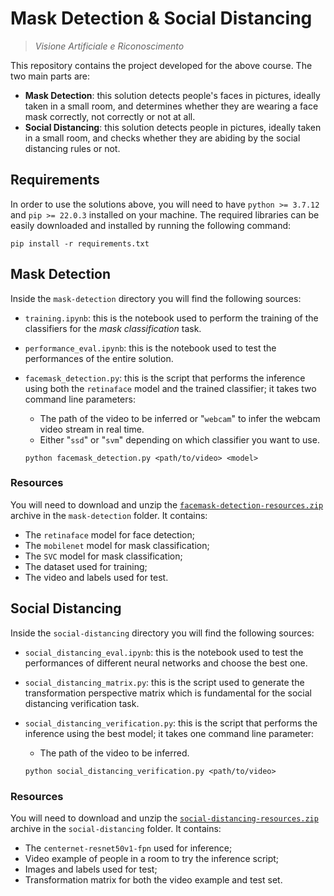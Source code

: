# __Mask Detection & Social Distancing__

> _Visione Artificiale e Riconoscimento_

This repository contains the project developed for the above course.
The two main parts are:  

* __Mask Detection__: this solution detects people's faces in pictures, ideally taken in a small room, and determines whether they are wearing a face mask correctly, not correctly or not at all.
* __Social Distancing__: this solution detects people in pictures, ideally taken in a small room, and checks whether they are abiding by the social distancing rules or not.

## __Requirements__

In order to use the solutions above, you will need to have ```python >= 3.7.12``` and ```pip >= 22.0.3``` installed on your machine. The required libraries can be easily downloaded and installed by running the following command: 
```
pip install -r requirements.txt
```

## __Mask Detection__

Inside the ```mask-detection``` directory you will find the following sources:  

* ```training.ipynb```: this is the notebook used to perform the training of the classifiers for the _mask classification_ task.
* ```performance_eval.ipynb```: this is the notebook used to test the performances of the entire solution.
* ```facemask_detection.py```: this is the script that performs the inference using both the ```retinaface``` model and the trained classifier; it takes two command line parameters:
    
    * The path of the video to be inferred or "```webcam```" to infer the webcam video stream in real time.
    * Either "```ssd```" or "```svm```" depending on which classifier you want to use.
    ```
    python facemask_detection.py <path/to/video> <model>
    ```

### __Resources__

You will need to download and unzip the [```facemask-detection-resources.zip```](https://drive.google.com/file/d/1-Aa3MxphxxxyAvK0pRfmk8ETEJQbA9nD/view?usp=sharing) archive in the ```mask-detection``` folder. It contains:

* The ```retinaface``` model for face detection;
* The ```mobilenet``` model for mask classification;
* The ```SVC``` model for mask classification;
* The dataset used for training;
* The video and labels used for test.

## __Social Distancing__

Inside the ```social-distancing``` directory you will find the following sources:

* ```social_distancing_eval.ipynb```: this is the notebook used to test the performances of different neural networks and choose the best one.
* ```social_distancing_matrix.py```: this is the script used to generate the transformation perspective matrix which is fundamental for the social distancing verification task.
* ```social_distancing_verification.py```: this is the script that performs the inference using the best model; it takes one command line parameter:
    
    * The path of the video to be inferred.
    ```
    python social_distancing_verification.py <path/to/video>
    ```

### __Resources__

You will need to download and unzip the [```social-distancing-resources.zip```](https://drive.google.com/file/d/1OYP-PBlQ7-Zo9cdPgzrlnAgo8xqPzNCz/view?usp=sharing) archive in the ```social-distancing``` folder. It contains:

* The ```centernet-resnet50v1-fpn``` used for inference;
* Video example of people in a room to try the inference script;
* Images and labels used for test;
* Transformation matrix for both the video example and test set. 
